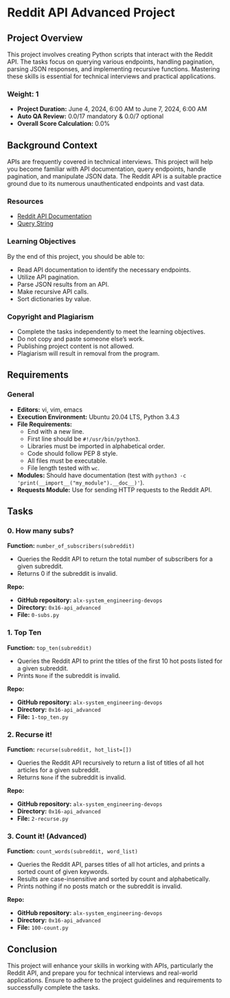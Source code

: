 # Reddit API Advanced Project

## Project Overview
This project involves creating Python scripts that interact with the Reddit API. The tasks focus on querying various endpoints, handling pagination, parsing JSON responses, and implementing recursive functions. Mastering these skills is essential for technical interviews and practical applications.

### Weight: 1
- **Project Duration:** June 4, 2024, 6:00 AM to June 7, 2024, 6:00 AM
- **Auto QA Review:** 0.0/17 mandatory & 0.0/7 optional
- **Overall Score Calculation:** 0.0%

## Background Context
APIs are frequently covered in technical interviews. This project will help you become familiar with API documentation, query endpoints, handle pagination, and manipulate JSON data. The Reddit API is a suitable practice ground due to its numerous unauthenticated endpoints and vast data.

### Resources
- [Reddit API Documentation](https://www.reddit.com/dev/api/)
- [Query String](https://en.wikipedia.org/wiki/Query_string)

### Learning Objectives
By the end of this project, you should be able to:
- Read API documentation to identify the necessary endpoints.
- Utilize API pagination.
- Parse JSON results from an API.
- Make recursive API calls.
- Sort dictionaries by value.

### Copyright and Plagiarism
- Complete the tasks independently to meet the learning objectives.
- Do not copy and paste someone else’s work.
- Publishing project content is not allowed.
- Plagiarism will result in removal from the program.

## Requirements
### General
- **Editors:** vi, vim, emacs
- **Execution Environment:** Ubuntu 20.04 LTS, Python 3.4.3
- **File Requirements:** 
  - End with a new line.
  - First line should be `#!/usr/bin/python3`.
  - Libraries must be imported in alphabetical order.
  - Code should follow PEP 8 style.
  - All files must be executable.
  - File length tested with `wc`.
- **Modules:** Should have documentation (test with `python3 -c 'print(__import__("my_module").__doc__)'`).
- **Requests Module:** Use for sending HTTP requests to the Reddit API.

## Tasks

### 0. How many subs?
**Function:** `number_of_subscribers(subreddit)`
- Queries the Reddit API to return the total number of subscribers for a given subreddit.
- Returns 0 if the subreddit is invalid.

**Repo:**
- **GitHub repository:** `alx-system_engineering-devops`
- **Directory:** `0x16-api_advanced`
- **File:** `0-subs.py`

### 1. Top Ten
**Function:** `top_ten(subreddit)`
- Queries the Reddit API to print the titles of the first 10 hot posts listed for a given subreddit.
- Prints `None` if the subreddit is invalid.

**Repo:**
- **GitHub repository:** `alx-system_engineering-devops`
- **Directory:** `0x16-api_advanced`
- **File:** `1-top_ten.py`

### 2. Recurse it!
**Function:** `recurse(subreddit, hot_list=[])`
- Queries the Reddit API recursively to return a list of titles of all hot articles for a given subreddit.
- Returns `None` if the subreddit is invalid.

**Repo:**
- **GitHub repository:** `alx-system_engineering-devops`
- **Directory:** `0x16-api_advanced`
- **File:** `2-recurse.py`

### 3. Count it! (Advanced)
**Function:** `count_words(subreddit, word_list)`
- Queries the Reddit API, parses titles of all hot articles, and prints a sorted count of given keywords.
- Results are case-insensitive and sorted by count and alphabetically.
- Prints nothing if no posts match or the subreddit is invalid.

**Repo:**
- **GitHub repository:** `alx-system_engineering-devops`
- **Directory:** `0x16-api_advanced`
- **File:** `100-count.py`

## Conclusion
This project will enhance your skills in working with APIs, particularly the Reddit API, and prepare you for technical interviews and real-world applications. Ensure to adhere to the project guidelines and requirements to successfully complete the tasks.

